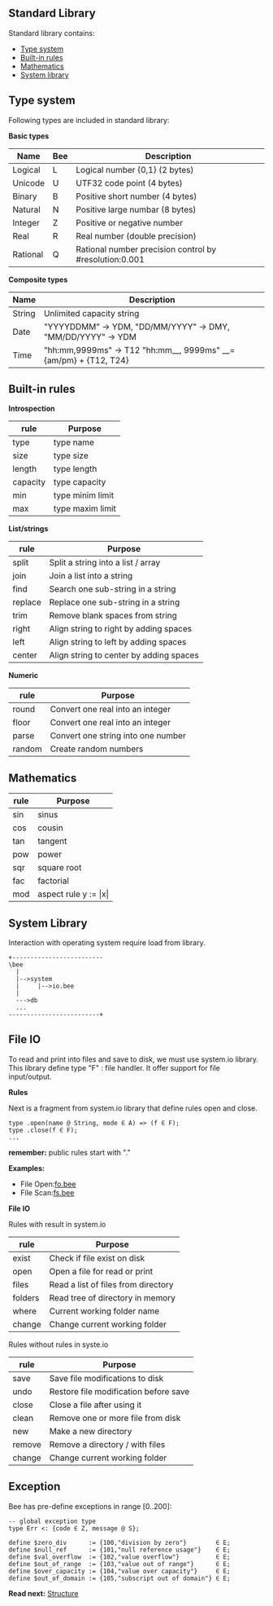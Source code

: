 ## Standard Library

Standard library contains:

* [Type system](#type-system)
* [Built-in rules](#built-in-rules)
* [Mathematics](#mathematics)
* [System library](#system-library)

## Type system

Following types are included in standard library:

**Basic types**

| Name        |Bee| Description
|-------------|---|-------------------------------------------------------------
| Logical     |L  | Logical number {0,1}  (2 bytes)
| Unicode     |U  | UTF32 code point      (4 bytes)
| Binary      |B  | Positive short number (4 bytes)
| Natural     |N  | Positive large numbar (8 bytes)
| Integer     |Z  | Positive or negative number 
| Real        |R  | Real number (double precision)
| Rational    |Q  | Rational number precision control by #resolution:0.001

**Composite types**

| Name        | Description
|-------------|------------------------------------------------------------
| String      | Unlimited capacity string
| Date        | "YYYYDDMM" -> YDM, "DD/MM/YYYY" -> DMY, "MM/DD/YYYY" -> YDM
| Time        | "hh:mm,9999ms" -> T12 "hh:mm__, 9999ms" __={am/pm} + {T12, T24}

## Built-in rules
 
**Introspection**

| rule     | Purpose
|----------|------------------------------------------ 
| type     | type name
| size     | type size 
| length   | type length 
| capacity | type capacity
| min      | type minim limit
| max      | type maxim limit
 
**List/strings**

| rule     | Purpose
|----------|------------------------------------------ 
| split    | Split a string into a list / array
| join     | Join a list into a string 
| find     | Search one sub-string in a string
| replace  | Replace one sub-string in a string
| trim     | Remove blank spaces from string
| right    | Align string to right by adding spaces
| left     | Align string to left by adding spaces
| center   | Align string to center by adding spaces
 
**Numeric**
 
| rule     | Purpose
|----------|------------------------------------------ 
| round    | Convert one real into an integer
| floor    | Convert one real into an integer
| parse    | Convert one string into one number
| random   | Create random numbers
 
## Mathematics

| rule     | Purpose
|----------|------------------------------------------ 
| sin      | sinus 
| cos      | cousin
| tan      | tangent
| pow      | power
| sqr      | square root
| fac      | factorial
| mod      | aspect rule y := \|x\|  

## System Library

Interaction with operating system require load from library.

```
+-------------------------
\bee 
  |
  |-->system
  |     |-->io.bee
  |
  --->db
  ...
-------------------------+  
```

## File IO

To read and print into files and save to disk, we must use system.io library. This library define type "F" : file handler. It offer support for file input/output.

**Rules**

Next is a fragment from system.io library that define rules open and close.

```
type .open(name @ String, mode ∈ A) => (f ∈ F);
type .close(f ∈ F);
...

```
**remember:** public rules start with "."

**Examples:**

* File Open:[fo.bee](../demo/fo.bee)
* File Scan:[fs.bee](../demo/sc.bee) 

**File IO**

Rules with result in system.io

| rule    | Purpose
|---------|------------------------------------------ 
| exist   | Check if file exist on disk
| open    | Open a file for read or print
| files   | Read a list of files from directory
| folders | Read tree of directory in memory
| where   | Current working folder name 
| change  | Change current working folder

Rules without rules in syste.io

| rule    | Purpose
|---------|------------------------------------------ 
| save    | Save file modifications to disk
| undo    | Restore file modification before save
| close   | Close a file after using it
| clean   | Remove one or more file from disk
| new     | Make a new directory
| remove  | Remove a directory / with files
| change  | Change current working folder

## Exception
Bee has pre-define exceptions in range [0..200]:

```
-- global exception type
type Err <: {code ∈ Z, message @ S};
```

```
define $zero_div      := {100,"division by zero"}        ∈ E;
define $null_ref      := {101,"null reference usage"}    ∈ E;
define $val_overflow  := {102,"value overflow"}          ∈ E;
define $out_of_range  := {103,"value out of range"}      ∈ E;
define $over_capacity := {104,"value over capacity"}     ∈ E;
define $out_of_domain := {105,"subscript out of domain"} ∈ E;
```

**Read next:** [Structure](structure.md)
